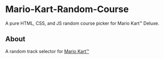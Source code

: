# Mario-Kart-Random-Course
A pure HTML, CSS, and JS random course picker for Mario Kart™️ Deluxe. 

## About 
A random track selector for [Mario Kart™️](https://mariokart8.nintendo.com/)
